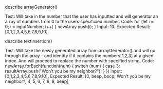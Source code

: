 describe arrayGenerator()

Test: Will take in the number that the user has inputted and will generator an array of numbers from 0 to the users specificied number.
Code: for (let i = 0; i < inputNumber; i++) {
        newArray.push(i);
    }
Input: 10.
Expected Result: [0,1,2,3,4,5,6,7,8,9,10].

describe textInsertion() 

Test: Will take the newly generated array from arrayGenerator() and will go through the array - and identify if it contains the numbers[1,2,3] at a given index. And will proceed to replace the number with specified string.
Code: newArray.forEach(function(num) {
    switch (num) {
        case 3:
            resultArray.push("Won't you be my neighbor?");
    }
})
Input: [0,1,2,3,4,5,6,7,8,9,10].
Expected Result: [0, beep, boop, Won't you be my neighbor?, 4, 5, 6, 7, 8, 9, beep];

